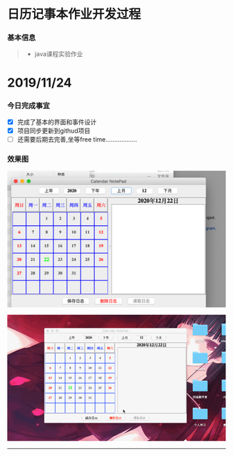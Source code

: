 # 日历记事本作业开发过程

### 基本信息

> * java课程实验作业



# 2019/11/24

### 今日完成事宜

- [x] 完成了基本的界面和事件设计
- [x] 项目同步更新到githud项目
- [ ] 还需要后期去完善,坐等free time..................

### 效果图

![](https://raw.githubusercontent.com/mstxq17/figuredbed/master/img20191124002811.png)

![calendar](README.assets/calendar.gif)

---------------------



